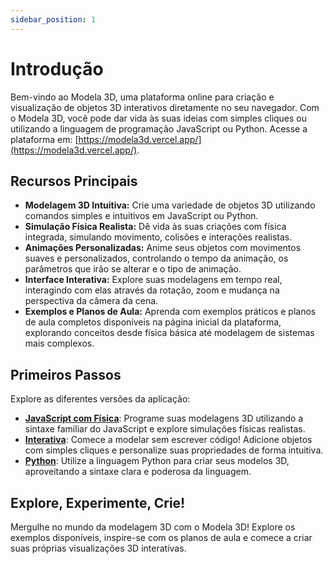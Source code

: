 ```yaml
---
sidebar_position: 1
---
```


# Introdução

Bem-vindo ao Modela 3D, uma plataforma online para criação e visualização de objetos 3D interativos diretamente no seu navegador. Com o Modela 3D, você pode dar vida às suas ideias com simples cliques ou utilizando a linguagem de programação JavaScript ou Python. Acesse a plataforma em: [https://modela3d.vercel.app/](https://modela3d.vercel.app/).

## Recursos Principais

- **Modelagem 3D Intuitiva:** Crie uma variedade de objetos 3D utilizando comandos simples e intuitivos em JavaScript ou Python.
- **Simulação Física Realista:** Dê vida às suas criações com física integrada, simulando movimento, colisões e interações realistas.
- **Animações Personalizadas:** Anime seus objetos com movimentos suaves e personalizados, controlando o tempo da animação, os parâmetros que irão se alterar e o tipo de animação.
- **Interface Interativa:** Explore suas modelagens em tempo real, interagindo com elas através da rotação, zoom e mudança na perspectiva da câmera da cena.
- **Exemplos e Planos de Aula:** Aprenda com exemplos práticos e planos de aula completos disponíveis na página inicial da plataforma, explorando conceitos desde física básica até modelagem de sistemas mais complexos.

## Primeiros Passos

Explore as diferentes versões da aplicação:

- [**JavaScript com Física**](https://modela3d.vercel.app/physics): Programe suas modelagens 3D utilizando a sintaxe familiar do JavaScript e explore simulações físicas realistas.
- [**Interativa**](https://modela3d.vercel.app/interactive): Comece a modelar sem escrever código! Adicione objetos com simples cliques e personalize suas propriedades de forma intuitiva.
- [**Python**](https://modela3d.vercel.app/python): Utilize a linguagem Python para criar seus modelos 3D, aproveitando a sintaxe clara e poderosa da linguagem.

## Explore, Experimente, Crie!

Mergulhe no mundo da modelagem 3D com o Modela 3D! Explore os exemplos disponíveis, inspire-se com os planos de aula e comece a criar suas próprias visualizações 3D interativas.

